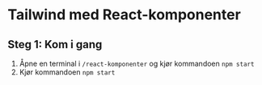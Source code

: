 # Tailwind med React-komponenter

## Steg 1: Kom i gang

1. Åpne en terminal i `/react-komponenter` og kjør kommandoen `npm start`
2. Kjør kommandoen `npm start`
